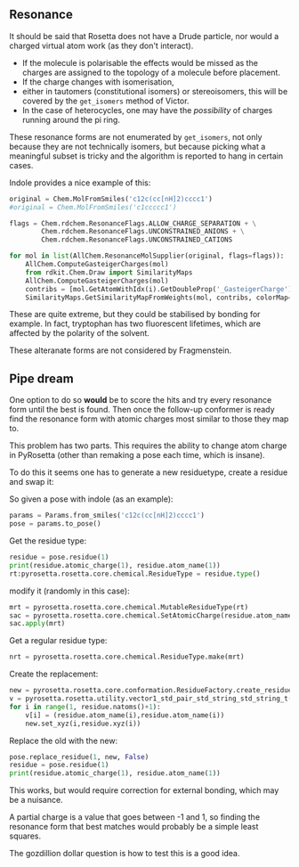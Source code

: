 ## Resonance

It should be said that Rosetta does not have a Drude particle,
nor would a charged virtual atom work (as they don't interact).

* If the molecule is polarisable the effects would be missed as the charges are
assigned to the topology of a molecule before placement.
* If the charge changes with isomerisation,
* either in tautomers (constitutional isomers) or stereoisomers, this will be covered by the `get_isomers` method of Victor.
* In the case of heterocycles, one may have the _possibility_ of charges running around the pi ring.

These resonance forms are not enumerated by `get_isomers`, not only because they are not
technically isomers, but because picking what a meaningful subset is tricky and
the algorithm is reported to hang in certain cases.

Indole provides a nice example of this:

```python
original = Chem.MolFromSmiles('c12c(cc[nH]2)cccc1')
#original = Chem.MolFromSmiles('c1ccccc1')

flags = Chem.rdchem.ResonanceFlags.ALLOW_CHARGE_SEPARATION + \
        Chem.rdchem.ResonanceFlags.UNCONSTRAINED_ANIONS + \
        Chem.rdchem.ResonanceFlags.UNCONSTRAINED_CATIONS

for mol in list(AllChem.ResonanceMolSupplier(original, flags=flags)):
    AllChem.ComputeGasteigerCharges(mol)
    from rdkit.Chem.Draw import SimilarityMaps
    AllChem.ComputeGasteigerCharges(mol)
    contribs = [mol.GetAtomWithIdx(i).GetDoubleProp('_GasteigerCharge') for i in range(mol.GetNumAtoms())]
    SimilarityMaps.GetSimilarityMapFromWeights(mol, contribs, colorMap='jet', contourLines=10)
```

These are quite extreme, but they could be stabilised by bonding for example.
In fact, tryptophan has two fluorescent lifetimes, which are affected by the polarity of the solvent.

These alteranate forms are not considered by Fragmenstein.

## Pipe dream
One option to do so **would** be to score the hits
and try every resonance form until the best is found.
Then once the follow-up conformer is ready find the resonance form
with atomic charges most similar to those they map to.

This problem has two parts.
This requires the ability to change atom charge in PyRosetta
(other than remaking a pose each time, which is insane).

To do this it seems one has to generate a new residuetype,
create a residue and swap it:

So given a pose with indole (as an example):

```python
params = Params.from_smiles('c12c(cc[nH]2)cccc1')
pose = params.to_pose()
```
Get the residue type:
```python
residue = pose.residue(1)
print(residue.atomic_charge(1), residue.atom_name(1))
rt:pyrosetta.rosetta.core.chemical.ResidueType = residue.type()
```
modify it (randomly in this case):
```python
mrt = pyrosetta.rosetta.core.chemical.MutableResidueType(rt)
sac = pyrosetta.rosetta.core.chemical.SetAtomicCharge(residue.atom_name(1), 0.8)
sac.apply(mrt)
```
Get a regular residue type:
```python
nrt = pyrosetta.rosetta.core.chemical.ResidueType.make(mrt)
```
Create the replacement:
```python
new = pyrosetta.rosetta.core.conformation.ResidueFactory.create_residue(nrt)
v = pyrosetta.rosetta.utility.vector1_std_pair_std_string_std_string_t(residue.natoms())
for i in range(1, residue.natoms()+1):
    v[i] = (residue.atom_name(i),residue.atom_name(i))
    new.set_xyz(i,residue.xyz(i))
```
Replace the old with the new:
```python
pose.replace_residue(1, new, False)
residue = pose.residue(1)
print(residue.atomic_charge(1), residue.atom_name(1))
```
This works, but would require correction for external bonding,
which may be a nuisance.

A partial charge is a value that goes between -1 and 1,
so finding the resonance form that best matches
would probably be a simple least squares.

The gozdillion dollar question is
how to test this is a good idea.